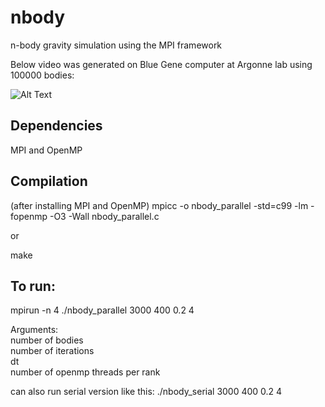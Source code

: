 # nbody
n-body gravity simulation using the MPI framework

Below video was generated on Blue Gene computer at Argonne lab using 100000 bodies:

![Alt Text](gif/nbody_simulation.gif)

## Dependencies
MPI and OpenMP

## Compilation
(after installing MPI and OpenMP)
mpicc -o nbody_parallel -std=c99 -lm -fopenmp -O3 -Wall nbody_parallel.c

or

make

## To run:
mpirun -n 4 ./nbody_parallel 3000 400 0.2 4

Arguments:\
number of bodies\
number of iterations\
dt\
number of openmp threads per rank

can also run serial version like this:
	./nbody_serial 3000 400 0.2 4
